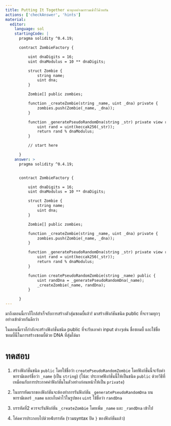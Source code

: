 ```yaml
---
title: Putting It Together นำทุกอย่างมารวมเข้าไว้ด้วยกัน
actions: ['checkAnswer', 'hints']
material:
  editor:
    language: sol
    startingCode: |
      pragma solidity ^0.4.19;

      contract ZombieFactory {

          uint dnaDigits = 16;
          uint dnaModulus = 10 ** dnaDigits;

          struct Zombie {
              string name;
              uint dna;
          }

          Zombie[] public zombies;

          function _createZombie(string _name, uint _dna) private {
              zombies.push(Zombie(_name, _dna));
          } 

          function _generatePseudoRandomDna(string _str) private view returns (uint) {
              uint rand = uint(keccak256(_str));
              return rand % dnaModulus;
          }

          // start here

      }
    answer: >
      pragma solidity ^0.4.19;


      contract ZombieFactory {

          uint dnaDigits = 16;
          uint dnaModulus = 10 ** dnaDigits;

          struct Zombie {
              string name;
              uint dna;
          }

          Zombie[] public zombies;

          function _createZombie(string _name, uint _dna) private {
              zombies.push(Zombie(_name, _dna));
          } 

          function _generatePseudoRandomDna(string _str) private view returns (uint) {
              uint rand = uint(keccak256(_str));
              return rand % dnaModulus;
          }

          function createPseudoRandomZombie(string _name) public {
              uint randDna = _generatePseudoRandomDna(_name);
              _createZombie(_name, randDna);
          }

      }
---
```


มาถึงตอนนี้เราก็ใกล้สำเร็จกับการสร้างตัวสุ่มซอมบี้แล้ว! มาสร้างฟังก์ชันชนิด public ที่จะรวมทุกๆ อย่างเข้าด้วยกันดีกว่า

ในตอนนี้เราก็กำลังจะสร้างฟังก์ชั่นชนิด public ที่จะรับเอาค่า input ต่างๆเช่น ชื่อซอมบี้ และใช้ชื่อซอมบี้นี้ในการสร้างซอมบี้ด้วย DNA ที่สุ่มได้มา

# ทดสอบ

1.	สร้างฟังก์ชั่นชนิด `public` โดยใช้ชื่อว่า `createPseudoRandomZombie` โดยฟังก์ชั่นนี้จะรับค่าพารามิเตอร์ชื่อว่า `_name` (เป็น `string`)  (โน้ต: ประกาศฟังก์ชั่นนี้ให้เป็นชนิด `public` ด้วยวิธีที่เหมือนกับการประกาศค่าฟังก์ชั่นในตัวอย่างก่อนหน้าให้เป็น `private`)

2.	ในบรรทัดแรกของฟังก์ชันจะต้องทำการรันฟังก์ชัน `_generatePseudoRandomDna` บนพารามิเตอร์ `_name` และเก็บค่าไว้ในรูปของ `uint` ใช้ชื่อว่า `randDna`

3.	บรรทัดที่2 ควรจะรันฟังก์ชัน `_createZombie` โดยเพิ่ม `_name` และ `_randDna` เข้าไป

4.	โค้ดควรประกอบไปด้วย4บรรทัด (รวมsyntax ปิด `}` ของฟังก์ชันแล้ว)
